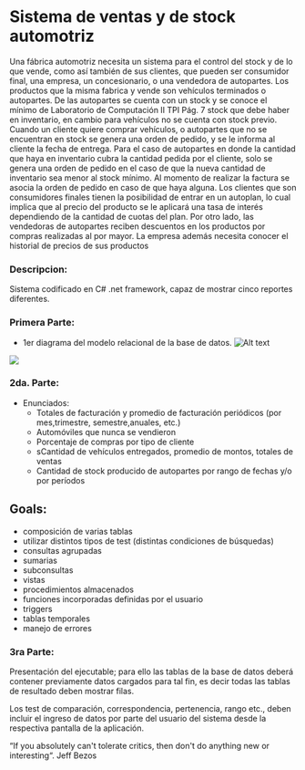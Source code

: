 <h1>Sistema de ventas y de stock automotriz</h1>

Una fábrica automotriz necesita un sistema para el control del stock y de lo 
que vende, como así también de sus clientes, que pueden ser consumidor final, una 
empresa, un concesionario, o una vendedora de autopartes.
Los productos que la misma fabrica y vende son vehículos terminados o 
autopartes. De las autopartes se cuenta con un stock y se conoce el mínimo de 
Laboratorio de Computación II TPI Pág. 7
stock que debe haber en inventario, en cambio para vehículos no se cuenta con 
stock previo.
Cuando un cliente quiere comprar vehículos, o autopartes que no se 
encuentran en stock se genera una orden de pedido, y se le informa al cliente la 
fecha de entrega. Para el caso de autopartes en donde la cantidad que haya en 
inventario cubra la cantidad pedida por el cliente, solo se genera una orden de 
pedido en el caso de que la nueva cantidad de inventario sea menor al stock 
mínimo.
Al momento de realizar la factura se asocia la orden de pedido en caso de 
que haya alguna.
Los clientes que son consumidores finales tienen la posibilidad de entrar en 
un autoplan, lo cual implica que al precio del producto se le aplicará una tasa de 
interés dependiendo de la cantidad de cuotas del plan.
Por otro lado, las vendedoras de autopartes reciben descuentos en los 
productos por compras realizadas al por mayor.
La empresa además necesita conocer el historial de precios de sus 
productos

<h3> Descripcion: </h3>
        Sistema codificado en C# .net framework,
        capaz de mostrar cinco reportes diferentes. 

<h3> Primera Parte: </h3>

* 1er diagrama del modelo relacional de la base de datos.
![Alt text](..\proyecto2\diagrams\firstdiagram.png)
<img src="..\proyecto2\diagrams\firstdiagram.svg">

<h3> 2da. Parte: </h3>

* Enunciados: 
    <ul>
    <li>Totales de facturación y promedio de facturación periódicos (por mes,trimestre, semestre,anuales, etc.)</li>
    <li>Automóviles que nunca se vendieron</li>
    <li>Porcentaje de compras por tipo de cliente</li>
    <li>sCantidad de vehículos entregados, promedio de montos, totales de ventas</li>
    <li>Cantidad de stock producido de autopartes por rango de fechas y/o por períodos</li>
    </ul>

## Goals: ## 
<ul>
<li>composición de varias tablas</li>
<li>utilizar distintos tipos de test (distintas condiciones de búsquedas)</li>
<li>consultas agrupadas</li>
<li>sumarias</li>
<li>subconsultas</li>
<li>vistas</li>
<li>procedimientos almacenados</li>
<li>funciones incorporadas definidas por el usuario</li>
<li>triggers</li>
<li>tablas temporales</li>
<li>manejo de errores</li> 
</ul>

<h3>3ra Parte:</h3> 
Presentación del ejecutable; para ello las 
tablas de la base de datos deberá contener previamente datos cargados para tal 
fin, es decir todas las tablas de resultado deben mostrar filas.

Los test de comparación, correspondencia, pertenencia, rango etc., deben 
incluir el ingreso de datos por parte del usuario del sistema desde la respectiva 
pantalla de la aplicación.

“If you absolutely can't tolerate critics, then don't do anything new or interesting“.
Jeff Bezos